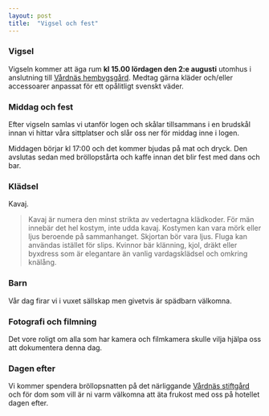 ```yaml
---
layout: post
title:  "Vigsel och fest"
---
```


### Vigsel
Vigseln kommer att äga rum **kl 15.00 lördagen den 2:e augusti** utomhus i anslutning till [Vårdnäs hembygsgård][plats]. Medtag gärna kläder och/eller accessoarer anpassat för ett opålitligt svenskt väder.

### Middag och fest
Efter vigseln samlas vi utanför logen och skålar tillsammans i en brudskål innan vi hittar våra sittplatser och slår oss ner för middag inne i logen.

Middagen börjar kl 17:00 och det kommer bjudas på mat och dryck.  Den avslutas sedan med bröllopstårta och kaffe innan det blir fest med dans och bar.

### Klädsel
Kavaj.
> Kavaj är numera den minst strikta av vedertagna klädkoder. För män innebär det hel kostym, inte udda kavaj. Kostymen kan vara mörk eller ljus beroende på sammanhanget. Skjortan bör vara ljus. Fluga kan användas istället för slips. Kvinnor bär klänning, kjol, dräkt eller byxdress som är elegantare än vanlig vardagsklädsel och omkring knälång.

### Barn
Vår dag firar vi i vuxet sällskap men givetvis är spädbarn välkomna.

### Fotografi och filmning
Det vore roligt om alla som har kamera och filmkamera skulle vilja hjälpa oss att dokumentera denna dag.

### Dagen efter
Vi kommer spendera bröllopsnatten på det närliggande [Vårdnäs stiftgård][plats] och för dom som vill är ni varm välkomna att äta frukost med oss på hotellet dagen efter.

[plats]: /plats.html